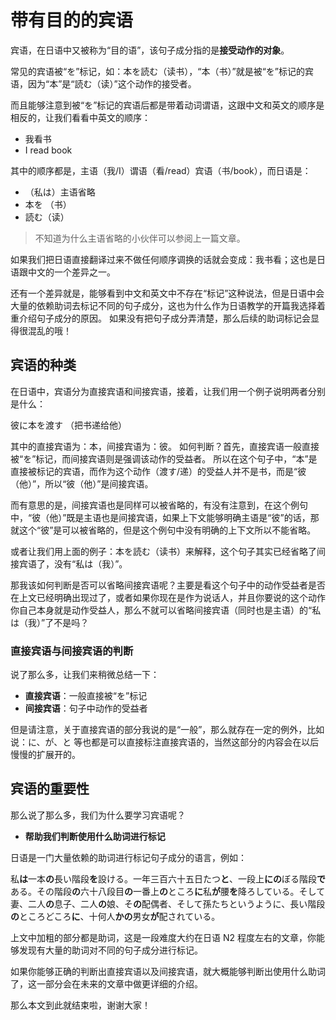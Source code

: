 # 带有目的的宾语

宾语，在日语中又被称为“目的语”，该句子成分指的是**接受动作的对象**。

常见的宾语被“を”标记，如：本を読む（读书），“本（书）”就是被“を”标记的宾语，因为“本”是“読む（读）”这个动作的接受者。

而且能够注意到被“を”标记的宾语后都是带着动词谓语，这跟中文和英文的顺序是相反的，让我们看看中英文的顺序：

- 我看书
- I read book

其中的顺序都是，主语（我/I）谓语（看/read）宾语（书/book），而日语是：
- （私は）主语省略
- 本を （书）
- 読む（读）

> 不知道为什么主语省略的小伙伴可以参阅上一篇文章。

如果我们把日语直接翻译过来不做任何顺序调换的话就会变成：我书看；这也是日语跟中文的一个差异之一。

还有一个差异就是，能够看到中文和英文中不存在“标记”这种说法，但是日语中会大量的依赖助词去标记不同的句子成分，这也为什么作为日语教学的开篇我选择着重介绍句子成分的原因。
如果没有把句子成分弄清楚，那么后续的助词标记会显得很混乱的哦！

## 宾语的种类

在日语中，宾语分为直接宾语和间接宾语，接着，让我们用一个例子说明两者分别是什么：

彼に本を渡す （把书递给他）

其中的直接宾语为：本，间接宾语为：彼。
如何判断？首先，直接宾语一般直接被“を”标记，而间接宾语则是强调该动作的受益者。
所以在这个句子中，“本”是直接被标记的宾语，而作为这个动作（渡す/递）的受益人并不是书，而是“彼（他）”，所以“彼（他）”是间接宾语。

而有意思的是，间接宾语也是同样可以被省略的，有没有注意到，在这个例句中，“彼（他）”既是主语也是间接宾语，如果上下文能够明确主语是“彼”的话，那就这个“彼”是可以被省略的，但是这个例句中没有明确的上下文所以不能省略。

或者让我们用上面的例子：本を読む（读书）来解释，这个句子其实已经省略了间接宾语了，没有“私は（我）”。

那我该如何判断是否可以省略间接宾语呢？主要是看这个句子中的动作受益者是否在上文已经明确出现过了，或者如果你现在是作为说话人，并且你要说的这个动作你自己本身就是动作受益人，那么不就可以省略间接宾语（同时也是主语）的“私は（我）”了不是吗？

### 直接宾语与间接宾语的判断

说了那么多，让我们来稍微总结一下：

- **直接宾语**：一般直接被“を”标记
- **间接宾语**：句子中动作的受益者

但是请注意，关于直接宾语的部分我说的是“一般”，那么就存在一定的例外，比如说：に、が、と 等也都是可以直接标注直接宾语的，当然这部分的内容会在以后慢慢的扩展开的。

## 宾语的重要性

那么说了那么多，我们为什么要学习宾语呢？

- **帮助我们判断使用什么助词进行标记**

日语是一门大量依赖的助词进行标记句子成分的语言，例如：


私**は**一本**の**長い階段**を**設ける。一年三百六十五日たつ**と**、一段上**にの**ぼる階段**で**ある。その階段**の**六十八段目**の**一番上**の**ところ**に**私**が**腰**を**降ろしている。そして妻、二人**の**息子、二人**の**娘、そ**の**配偶者、そして孫たちというように、長い階段**の**ところどころ**に**、十何人**かの**男女**が**配されている。

上文中加粗的部分都是助词，这是一段难度大约在日语 N2 程度左右的文章，你能够发现有大量的助词对不同的句子成分进行标记。

如果你能够正确的判断出直接宾语以及间接宾语，就大概能够判断出使用什么助词了，这一部分会在未来的文章中做更详细的介绍。

那么本文到此就结束啦，谢谢大家！